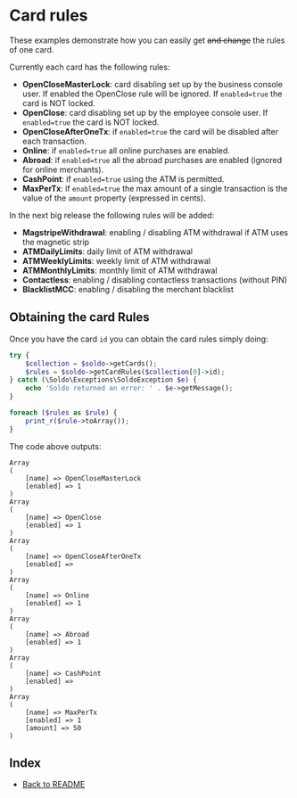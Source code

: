# Card rules

These examples demonstrate how you can easily get ~~and change~~ the rules of one card.

Currently each card has the following rules:
- **OpenCloseMasterLock**: card disabling set up by the business console user. If enabled the OpenClose rule will be ignored. If `enabled=true` the card is NOT locked.
- **OpenClose**: card disabling set up by the employee console user. If `enabled=true` the card is NOT locked.
- **OpenCloseAfterOneTx**: if `enabled=true` the card will be disabled after each transaction.
- **Online**: if `enabled=true` all online purchases are enabled.
- **Abroad**: if `enabled=true` all the abroad purchases are enabled (ignored for online merchants).
- **CashPoint**: if `enabled=true` using the ATM is permitted.
- **MaxPerTx**: if `enabled=true` the max amount of a single transaction is the value of the `amount` property (expressed in cents).

In the next big release the following rules will be added:
- **MagstripeWithdrawal**: enabling / disabling ATM withdrawal if ATM uses the magnetic strip
- **ATMDailyLimits**: daily limit of ATM withdrawal
- **ATMWeeklyLimits**: weekly limit of ATM withdrawal
- **ATMMonthlyLimits**:  monthly limit of ATM withdrawal
- **Contactless**: enabling / disabling contactless transactions (without PIN)
- **BlacklistMCC**: enabling / disabling the merchant blacklist

## Obtaining the card Rules

Once you have the card `id` you can obtain the card rules simply doing:

```php
try {
    $collection = $soldo->getCards();
    $rules = $soldo->getCardRules($collection[0]->id);
} catch (\Soldo\Exceptions\SoldoException $e) {
    echo 'Soldo returned an error: ' . $e->getMessage();
}

foreach ($rules as $rule) {
    print_r($rule->toArray());
}
```

The code above outputs:

```
Array
(
    [name] => OpenCloseMasterLock
    [enabled] => 1
)
Array
(
    [name] => OpenClose
    [enabled] => 1
)
Array
(
    [name] => OpenCloseAfterOneTx
    [enabled] =>
)
Array
(
    [name] => Online
    [enabled] => 1
)
Array
(
    [name] => Abroad
    [enabled] => 1
)
Array
(
    [name] => CashPoint
    [enabled] =>
)
Array
(
    [name] => MaxPerTx
    [enabled] => 1
    [amount] => 50
)

```

## Index
- [Back to README](../README.md)
